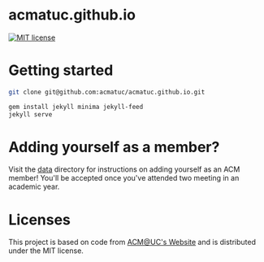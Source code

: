 # acmatuc.github.io

[![MIT license](http://img.shields.io/badge/license-MIT-brightgreen.svg)](http://opensource.org/licenses/MIT)

# Getting started
```sh
git clone git@github.com:acmatuc/acmatuc.github.io.git

gem install jekyll minima jekyll-feed
jekyll serve
```

# Adding yourself as a member?
Visit the [data](_data/) directory for instructions on adding yourself as an ACM member! You'll be accepted once you've attended two meeting in an academic year.

# Licenses
This project is based on code from [ACM@UC's Website](acmatuc.github.io) and is distributed under the MIT license.
